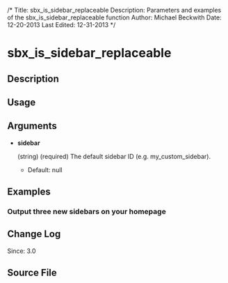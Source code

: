 /*
Title: sbx_is_sidebar_replaceable
Description: Parameters and examples of the sbx_is_sidebar_replaceable function
Author: Michael Beckwith
Date: 12-20-2013
Last Edited: 12-31-2013
 */

# sbx_is_sidebar_replaceable

## Description

## Usage

## Arguments

* **sidebar**

	(string) (required) The default sidebar ID (e.g. my_custom_sidebar).

	* Default: null

## Examples


### Output three new sidebars on your homepage

## Change Log

Since: 3.0

## Source File

